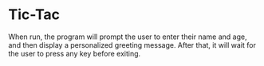 # Tic-Tac
When run, the program will prompt the user to enter their name and age, and then display a personalized greeting message. After that, it will wait for the user to press any key before exiting.
